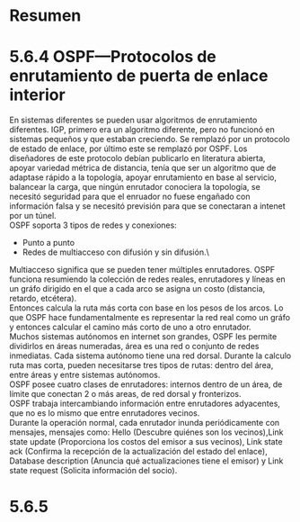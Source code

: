 # Resumen

# 5.6.4 OSPF—Protocolos de enrutamiento de puerta de enlace interior

En sistemas diferentes se pueden usar algoritmos de enrutamiento diferentes. IGP, primero era un algoritmo diferente, pero no funcionó en sistemas pequeños y que estaban creciendo. Se remplazó por un protocolo de estado de enlace, por último este se remplazó por OSPF. Los diseñadores de este protocolo debían publicarlo en literatura abierta, apoyar variedad métrica de distancia, tenía que ser un algoritmo que de adaptase rápido a la topología, apoyar enrutamiento en base al servicio, balancear la carga, que ningún enrutador conociera la topología, se necesitó seguridad para que el enruador no fuese engañado con información falsa y se necesitó previsión para que se conectaran a intenet por un túnel. \
OSPF soporta 3 tipos de redes y conexiones:
- Punto a punto
-  Redes de multiacceso con difusión y sin difusión.\

Multiacceso significa que se pueden tener múltiples enrutadores. OSPF funciona resumiendo la colección de redes reales, enrutadores y líneas en un gráfo dirigido en el que a cada arco se asigna un costo (distancia, retardo, etcétera).\
Entonces calcula la ruta más corta con base en los pesos de los arcos. Lo que OSPF hace fundamentalmente es representar la red real como un gráfo y entonces calcular el camino más corto de uno a otro enrutador. \
Muchos sistemas autónomos en internet son grandes,  OSPF les permite dividirlos en áreas numeradas, área es una red o conjunto de redes inmediatas. Cada sistema autónomo tiene una red dorsal. Durante la calculo ruta mas corta, pueden necesitarse tres tipos de rutas: dentro del área, entre
áreas y entre sistemas autónomos.\
OSPF posee cuatro clases de enrutadores: internos dentro de un área, de límite que conectan 2 o más areas, de red dorsal y fronterizos.\
OSPF trabaja intercambiando información entre enrutadores adyacentes, que no es lo mismo
que entre enrutadores vecinos.\
Durante la operación normal, cada enrutador inunda periódicamente con mensajes, mensajes como: Hello (Descubre quiénes son los vecinos),Link state update (Proporciona los costos del emisor a sus vecinos), Link state ack (Confirma la recepción de la actualización del estado del enlace), Database description (Anuncia qué actualizaciones tiene el emisor) y Link state request (Solicita información del socio).


  # 5.6.5 

  <font size="4">

  </font>